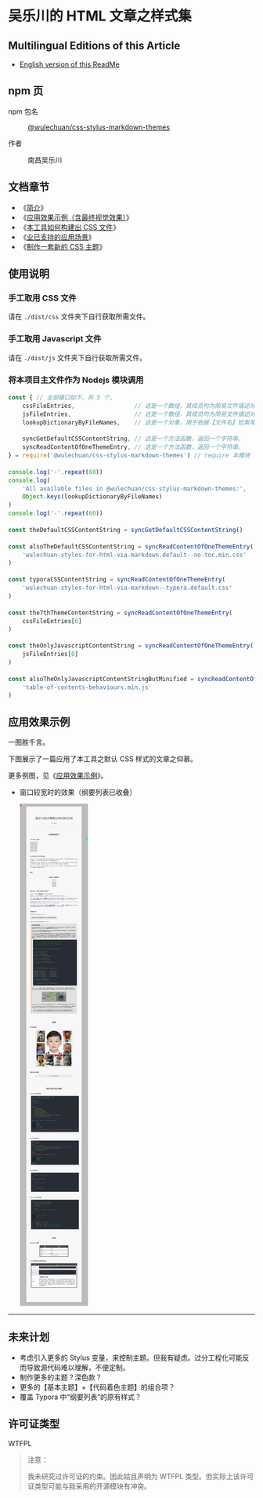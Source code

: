 <link rel="stylesheet" href="./dist/css/wulechuan-styles-for-html-via-markdown--vscode.default.min.css">

# 吴乐川的 HTML 文章之样式集

## Multilingual Editions of this Article

- [English version of this ReadMe](./ReadMe.md)




## npm 页

<dl>
<dt>npm 包名</dt>
<dd>

[@wulechuan/css-stylus-markdown-themes](https://www.npmjs.com/package/@wulechuan/css-stylus-markdown-themes)

</dd>
<dt>作者</dt>
<dd><p>南昌吴乐川</p></dd>
</dl>



## 文档章节

- 《[简介](./docs/refs/zh-hans-CN/introduction.md)》
- 《[应用效果示例（含最终视觉效果）](./docs/refs/zh-hans-CN/application-examples.md)》
- 《[本工具如何构建出 CSS 文件](./docs/refs/zh-hans-CN/how-does-this-tool-work.md)》
- 《[业已支持的应用场景](./docs/refs/zh-hans-CN/supported-scenarios.md)》
- 《[制作一套新的 CSS 主题](./docs/refs/zh-hans-CN/develope-css-for-a-new-theme.md)》




## 使用说明



### 手工取用 CSS 文件

请在 `./dist/css` 文件夹下自行获取所需文件。


### 手工取用 Javascript 文件

请在 `./dist/js` 文件夹下自行获取所需文件。


### 将本项目主文件作为 Nodejs 模块调用

```js
const { // 全部接口如下，共 5 个。
    cssFileEntries,                 // 这是一个数组，其成员均为简易文件描述对象。
    jsFileEntries,                  // 这是一个数组，其成员均为简易文件描述对象。
    lookupDictionaryByFileNames,    // 这是一个对象，用于依据【文件名】检索简易文件描述对象。

    syncGetDefaultCSSContentString, // 这是一个方法函数，返回一个字符串。
    syncReadContentOfOneThemeEntry, // 这是一个方法函数，返回一个字符串。
} = require('@wulechuan/css-stylus-markdown-themes') // require 本模块

console.log('-'.repeat(60))
console.log(
    'All available files in @wulechuan/css-stylus-markdown-themes:',
    Object.keys(lookupDictionaryByFileNames)
)
console.log('-'.repeat(60))

const theDefaultCSSContentString = syncGetDefaultCSSContentString()

const alsoTheDefaultCSSContentString = syncReadContentOfOneThemeEntry(
    'wulechuan-styles-for-html-via-markdown.default--no-toc.min.css'
)

const typoraCSSContentString = syncReadContentOfOneThemeEntry(
    'wulechuan-styles-for-html-via-markdown--typora.default.css'
)

const the7thThemeContentString = syncReadContentOfOneThemeEntry(
    cssFileEntries[6]
)

const theOnlyJavascriptContentString = syncReadContentOfOneThemeEntry(
    jsFileEntries[0]
)

const alsoTheOnlyJavascriptContentStringButMinified = syncReadContentOfOneThemeEntry(
    'table-of-contents-behaviours.min.js'
)
```




## 应用效果示例

一图胜千言。

下图展示了一篇应用了本工具之默认 CSS 样式的文章之仰慕。

更多例图，见《[应用效果示例](./docs/refs/zh-hans-CN/application-examples.md)》。

- 窗口较宽时的效果（纲要列表已收叠）

    [![](./docs/examples/rendered/snapshots/zh-Hans-CN-窗口较宽时的效果（纲要列表已收叠）.jpg)](./docs/examples/rendered/snapshots/zh-Hans-CN-窗口较宽时的效果（纲要列表已收叠）.jpg)





---



## 未来计划

- 考虑引入更多的 Stylus 变量，来控制主题。但我有疑虑。过分工程化可能反而导致源代码难以理解，不便定制。
- 制作更多的主题？深色款？
- 更多的【基本主题】+【代码着色主题】的组合项？
- 覆盖 Typora 中“纲要列表”的原有样式？


## 许可证类型

WTFPL

> 注意：
>
> 我未研究过许可证的约束。因此姑且声明为 WTFPL 类型。但实际上该许可证类型可能与我采用的开源模块有冲突。

